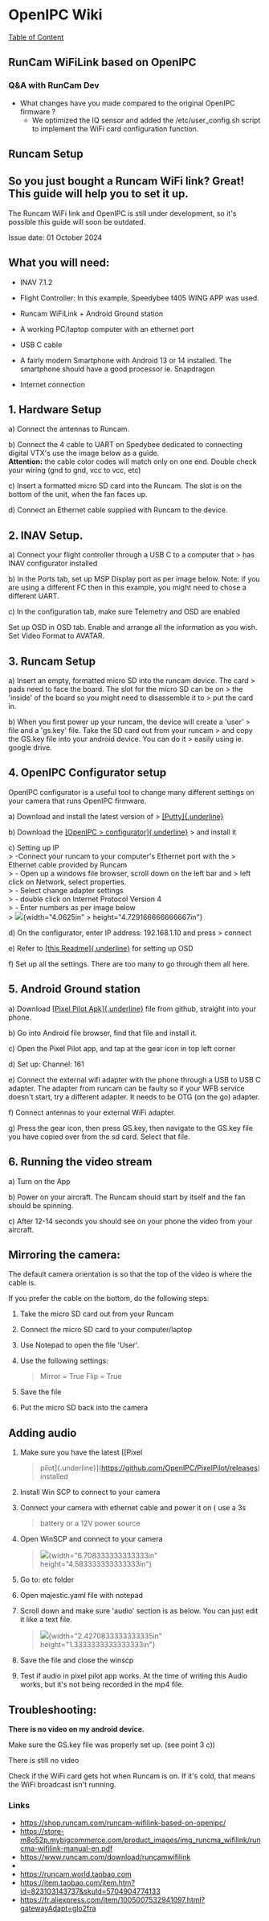 # OpenIPC Wiki
[Table of Content](../README.md)

RunCam WiFiLink based on OpenIPC
--------------------------------

### Q&A with RunCam Dev

- What changes have you made compared to the original OpenIPC firmware ?
    - We optimized the IQ sensor and added the /etc/user_config.sh script to implement the WiFi card configuration function.
  
Runcam Setup 
--------------------------------
## So you just bought a Runcam WiFi link? Great! This guide will help you to set it up. 

The Runcam WiFi link and OpenIPC is still under development, so it's
possible this guide will soon be outdated.

Issue date: 01 October 2024

## What you will need:

-   INAV 7.1.2

-   Flight Controller: In this example, Speedybee f405 WING APP was used.
-   Runcam WiFiLink + Android Ground station
-   A working PC/laptop computer with an ethernet port
-   USB C cable
-   A fairly modern Smartphone with Android 13 or 14 installed. The smartphone should have a good processor ie. Snapdragon
-   Internet connection

## 1. Hardware Setup

a)  Connect the antennas to Runcam.

b)  Connect the 4 cable to UART on Spedybee dedicated to connecting
     digital VTX's use the image below as a guide.\
     **Attention:** the cable color codes will match only on one end.
     Double check your wiring (gnd to gnd, vcc to vcc, etc)

c)  Insert a formatted micro SD card into the Runcam. The slot is on the
    bottom of the unit, when the fan faces up.

d)  Connect an Ethernet cable supplied with Runcam to the device.

## 2. INAV Setup.

a)  Connect your flight controller through a USB C to a computer that
    > has INAV configurator installed

b)  In the Ports tab, set up MSP Display port as per image below. 
Note:
if you are using a different FC then in this example, you might
need to chose a different
UART.

c)  In the configuration tab, make sure Telemetry and OSD are enabled


Set up OSD in OSD tab. Enable and arrange all the information as
you wish. Set Video Format to AVATAR.


## 3. Runcam Setup

a)  Insert an empty, formatted micro SD into the runcam device. The card
    > pads need to face the board. The slot for the micro SD can be on
    > the 'inside' of the board so you might need to disassemble it to
    > put the card in.

b)  When you first power up your runcam, the device will create a 'user'
    > file and a 'gs.key' file. Take the SD card out from your runcam
    > and copy the GS.key file into your android device. You can do it
    > easily using ie. google drive.

## 4. OpenIPC Configurator setup 

OpenIPC configurator is a useful tool to change many different settings
on your camera that runs OpenIPC firmware.

a)  Download and install the latest version of
    > [[Putty]{.underline}](https://www.chiark.greenend.org.uk/~sgtatham/putty/)

b)  Download the [[OpenIPC
    > configurator]{.underline}](https://github.com/OpenIPC/configurator/releases)
    > and install it

c)  Setting up IP\
    > -Connect your runcam to your computer's Ethernet port with the
    > Ethernet cable provided by Runcam\
    > - Open up a windows file browser, scroll down on the left bar and
    > left click on Network, select properties.\
    > - Select change adapter settings\
    > - double click on Internet Protocol Version 4\
    > - Enter numbers as per image below\
    > ![](vertopal_01220b0926f54aebbf39e69ed3249f76/media/image4.png){width="4.0625in"
    > height="4.729166666666667in"}

d)  On the configurator, enter IP address: 192.168.1.10 and press
    > connect

e)  Refer to [[this
     Readme]{.underline}](https://github.com/OpenIPC/configurator/blob/master/README-manual.md)
    for setting up OSD

f)  Set up all the settings. There are too many to go through them all
    here.

## 5. Android Ground station 

a)  Download [[Pixel Pilot
    Apk]{.underline}](https://github.com/OpenIPC/PixelPilot/releases)
     file from github, straight into your phone.

b)  Go into Android file browser, find that file and install it.

c)  Open the Pixel Pilot app, and tap at the gear icon in top left
    corner

d)  Set up: Channel: 161

e)  Connect the external wifi adapter with the phone through a USB to
    USB C adapter. The adapter from runcam can be faulty so if your
     WFB service doesn\'t start, try a different adapter. It needs to
     be OTG (on the go) adapter.

f)  Connect antennas to your external WiFi adapter.

g)  Press the gear icon, then press GS.key, then navigate to the GS.key
     file you have copied over from the sd card. Select that file.

## 6. Running the video stream

a)  Turn on the App

b)  Power on your aircraft. The Runcam should start by itself and the
     fan should be spinning.

c)  After 12-14 seconds you should see on your phone the video from your
aircraft.

## Mirroring the camera:

The default camera orientation is so that the top of the video is where
the cable is.

If you prefer the cable on the bottom, do the following steps:

1)  Take the micro SD card out from your Runcam

2)  Connect the micro SD card to your computer/laptop

3)  Use Notepad to open the file 'User'.

4)  Use the following settings:
    > Mirror = True
    > Flip = True

5)  Save the file

6)  Put the micro SD back into the camera

## Adding audio

1)  Make sure you have the latest [[Pixel
    > pilot]{.underline}](https://github.com/OpenIPC/PixelPilot/releases)
    > installed

2)  Install Win SCP to connect to your camera

3)  Connect your camera with ethernet cable and power it on ( use a 3s
    > battery or a 12V power source

4)  Open WinSCP and connect to your camera
    > ![](vertopal_01220b0926f54aebbf39e69ed3249f76/media/image2.png){width="6.708333333333333in"
    > height="4.583333333333333in"}

5)  Go to: etc folder

6)  Open majestic.yaml file with notepad

7)  Scroll down and make sure 'audio' section is as below. You can just
    edit it like a text file.
    > ![](vertopal_01220b0926f54aebbf39e69ed3249f76/media/image3.png){width="2.4270833333333335in"
    > height="1.3333333333333333in"}

8)  Save the file and close the winscp

9)  Test if audio in pixel pilot app works.
At the time of writing this Audio works, but it's not being
 recorded in the mp4 file.

## Troubleshooting:

**There is no video on my android device.**

Make sure the GS.key file was properly set up. (see point 3 c))

There is still no video

Check if the WiFi card gets hot when Runcam is on. If it's cold, that
means the WiFi broadcast isn't running.


### Links

- https://shop.runcam.com/runcam-wifilink-based-on-openipc/
- https://store-m8o52p.mybigcommerce.com/product_images/img_runcma_wifilink/runcma-wifilink-manual-en.pdf
- https://www.runcam.com/download/runcamwifilink
-
- https://runcam.world.taobao.com
- https://item.taobao.com/item.htm?id=823103143737&skuId=5704904774133
- https://fr.aliexpress.com/item/1005007532941097.html?gatewayAdapt=glo2fra
